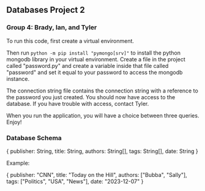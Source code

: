## Databases Project 2
### Group 4: Brady, Ian, and Tyler

To run this code, first create a virtual environment.

Then run `python -m pip install "pymongo[srv]"` to install the python mongodb library in your virtual environment. Create a file in the project called "password.py" and create a variable inside that file called "password" and set it equal to your password to access the mongodb instance.

The connection string file contains the connection string with a reference to the password you just created. You should now have access to the database. If you have trouble with access, contact Tyler.

When you run the application, you will have a choice between three queries. Enjoy!


### Database Schema

{
    publisher: String,
    title: String,
    authors: String[],
    tags: String[],
    date: String
}

Example:

{
    publisher: "CNN",
    title: "Today on the Hill",
    authors: ["Bubba", "Sally"],
    tags: ["Politics", "USA", "News"],
    date: "2023-12-07"
}
